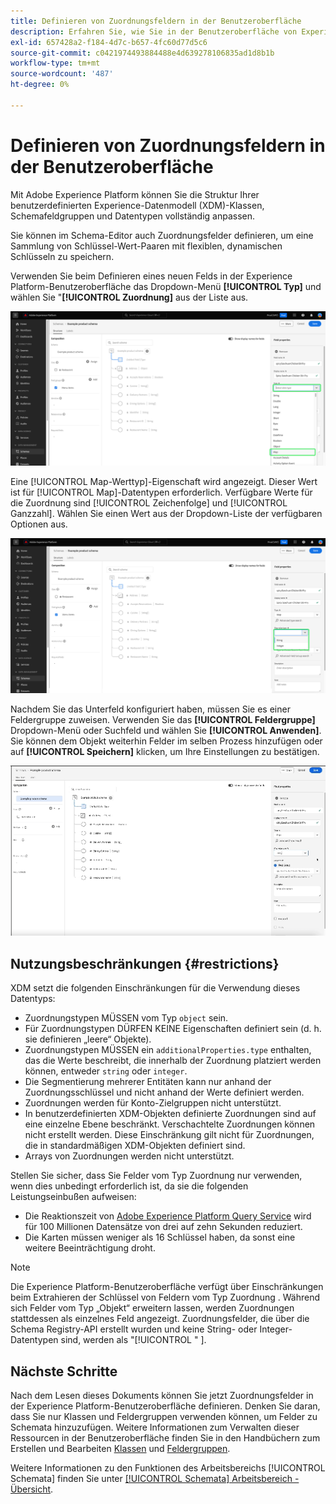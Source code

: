 ```yaml
---
title: Definieren von Zuordnungsfeldern in der Benutzeroberfläche
description: Erfahren Sie, wie Sie in der Benutzeroberfläche von Experience Platform ein Zuordnungsfeld definieren.
exl-id: 657428a2-f184-4d7c-b657-4fc60d77d5c6
source-git-commit: c0421974493884488e4d639278106835ad1d8b1b
workflow-type: tm+mt
source-wordcount: '487'
ht-degree: 0%

---
```


# Definieren von Zuordnungsfeldern in der Benutzeroberfläche

Mit Adobe Experience Platform können Sie die Struktur Ihrer benutzerdefinierten Experience-Datenmodell (XDM)-Klassen, Schemafeldgruppen und Datentypen vollständig anpassen.

Sie können im Schema-Editor auch Zuordnungsfelder definieren, um eine Sammlung von Schlüssel-Wert-Paaren mit flexiblen, dynamischen Schlüsseln zu speichern.

Verwenden Sie beim Definieren eines neuen Felds in der Experience Platform-Benutzeroberfläche das Dropdown-Menü **[!UICONTROL Typ]** und wählen Sie &quot;**[!UICONTROL Zuordnung]** aus der Liste aus.

![Der Schemaeditor mit Hervorhebung der Dropdown-Liste „Typ“ und des Zuordnungswerts.](../../images/ui/fields/special/map.png)

Eine [!UICONTROL Map-Werttyp]-Eigenschaft wird angezeigt. Dieser Wert ist für [!UICONTROL Map]-Datentypen erforderlich. Verfügbare Werte für die Zuordnung sind [!UICONTROL Zeichenfolge] und [!UICONTROL Ganzzahl]. Wählen Sie einen Wert aus der Dropdown-Liste der verfügbaren Optionen aus.

![Der Schema-Editor mit hervorgehobenem [!UICONTROL Zuordnungs-Werttyp]-Dropdown.](../../images/ui/fields/special/map-value-type.png)

Nachdem Sie das Unterfeld konfiguriert haben, müssen Sie es einer Feldergruppe zuweisen. Verwenden Sie das **[!UICONTROL Feldergruppe]** Dropdown-Menü oder Suchfeld und wählen Sie **[!UICONTROL Anwenden]**. Sie können dem Objekt weiterhin Felder im selben Prozess hinzufügen oder auf **[!UICONTROL Speichern]** klicken, um Ihre Einstellungen zu bestätigen.

![Eine Aufzeichnung der Feldergruppenauswahl und der angewendeten Einstellungen.](../../images/ui/fields/special/assign-to-field-group.gif)

## Nutzungsbeschränkungen {#restrictions}

XDM setzt die folgenden Einschränkungen für die Verwendung dieses Datentyps:

* Zuordnungstypen MÜSSEN vom Typ `object` sein.
* Für Zuordnungstypen DÜRFEN KEINE Eigenschaften definiert sein (d. h. sie definieren „leere“ Objekte).
* Zuordnungstypen MÜSSEN ein `additionalProperties.type` enthalten, das die Werte beschreibt, die innerhalb der Zuordnung platziert werden können, entweder `string` oder `integer`.
* Die Segmentierung mehrerer Entitäten kann nur anhand der Zuordnungsschlüssel und nicht anhand der Werte definiert werden.
* Zuordnungen werden für Konto-Zielgruppen nicht unterstützt.
* In benutzerdefinierten XDM-Objekten definierte Zuordnungen sind auf eine einzelne Ebene beschränkt. Verschachtelte Zuordnungen können nicht erstellt werden. Diese Einschränkung gilt nicht für Zuordnungen, die in standardmäßigen XDM-Objekten definiert sind.
* Arrays von Zuordnungen werden nicht unterstützt.

Stellen Sie sicher, dass Sie Felder vom Typ Zuordnung nur verwenden, wenn dies unbedingt erforderlich ist, da sie die folgenden Leistungseinbußen aufweisen:

* Die Reaktionszeit von [Adobe Experience Platform Query Service](../../../query-service/home.md) wird für 100 Millionen Datensätze von drei auf zehn Sekunden reduziert.
* Die Karten müssen weniger als 16 Schlüssel haben, da sonst eine weitere Beeinträchtigung droht.

>[!NOTE]
>
>Die Experience Platform-Benutzeroberfläche verfügt über Einschränkungen beim Extrahieren der Schlüssel von Feldern vom Typ Zuordnung . Während sich Felder vom Typ „Objekt“ erweitern lassen, werden Zuordnungen stattdessen als einzelnes Feld angezeigt. Zuordnungsfelder, die über die Schema Registry-API erstellt wurden und keine String- oder Integer-Datentypen sind, werden als &quot;[!UICONTROL &quot; ].

## Nächste Schritte

Nach dem Lesen dieses Dokuments können Sie jetzt Zuordnungsfelder in der Experience Platform-Benutzeroberfläche definieren. Denken Sie daran, dass Sie nur Klassen und Feldergruppen verwenden können, um Felder zu Schemata hinzuzufügen. Weitere Informationen zum Verwalten dieser Ressourcen in der Benutzeroberfläche finden Sie in den Handbüchern zum Erstellen und Bearbeiten [Klassen](../resources/classes.md) und [Feldergruppen](../resources/field-groups.md).

Weitere Informationen zu den Funktionen des Arbeitsbereichs [!UICONTROL Schemata] finden Sie unter [[!UICONTROL Schemata] Arbeitsbereich - Übersicht](../overview.md).

